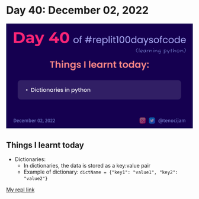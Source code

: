 # Day 40: December 02, 2022
![Day 40](Day40.png)

## Things I learnt today

- Dictionaries:
	- In dictionaries, the data is stored as a key:value pair
	- Example of dictionary: `dictName = {"key1": "value1", "key2": "value2"}`
	
[My repl link](https://replit.com/@tenocijam/Day40100Days#main.py)